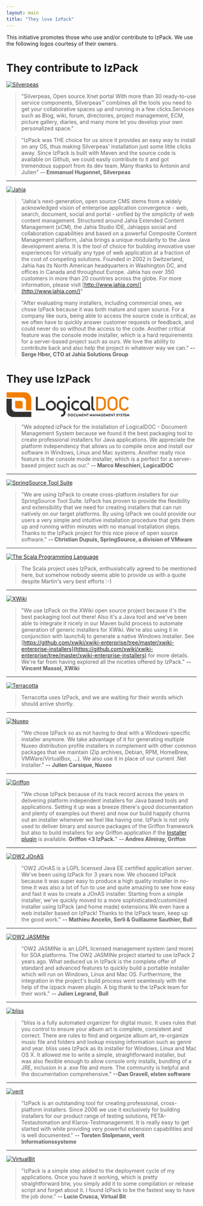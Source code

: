 ```yaml
---
layout: main
title: "They love IzPack"
---
```


<div class="well">
This initiative promotes those who use and/or contribute to IzPack. We use the following logos courtesy of their owners.
</div>

<div class="page-header">
  <h1>They contribute to IzPack</h1>
</div>

[![Silverpeas](/img-lovers/silverpeas.png)](http://www.silverpeas.com/)

> "Silverpeas, Open source Xnet portal 
> With more than 30 ready-to-use service components, Silverpeas™ combines all the tools you need to get your collaborative spaces up and running in a few clicks.Services such as Blog, wiki, forum, directories, project management, ECM, picture gallery, diaries, and many more let you develop your own personalized space."

> "IzPack was THE choice for us since it provides an easy way to install on any OS, thus making Silverpeas' installation just some little clicks away.
> Since IzPack is built with Maven and the source code is available on Github, we could easily contribute to it and got tremendous support from its dev team.
> Many thanks to Antonin and Julien" **-- Emmanuel Hugonnet, Silverpeas**

<hr/>

[![Jahia](/img-lovers/jahia.png)](http://www.jahia.com/)

> "Jahia's next-generation, open source CMS stems from a widely 
> acknowledged vision of enterprise application convergence - web, search, 
> document, social and portal - unified by the simplicity of web content 
> management. Structured around Jahia Extended Content Management (xCM), 
> the Jahia Studio IDE, Jahiapps social and collaboration capabilities and 
> based on a powerful Composite Content Management platform, Jahia brings 
> a unique modularity to the Java development arena. It is the tool of 
> choice for building innovative user experiences for virtually any type 
> of web application at a fraction of the cost of competing solutions. 
> Founded in 2002 in Switzerland, Jahia has its North American 
> headquarters in Washington DC, and offices in Canada and throughout 
> Europe. Jahia has over 350 customers in more than 20 countries across 
> the globe. For more information, please visit [http://www.jahia.com/](http://www.jahia.com/)"

> "After evaluating many installers, including commercial ones, we chose 
> IzPack because it was both mature and open source. For a company like 
> ours, being able to access the source code is critical, as we often have 
> to quickly answer customer requests or feedback, and could never do so 
> without the access to the code. Another critical feature was the console 
> mode installer, which is a hard requirements for a server-based project 
> such as ours. We love the ability to contribute back and also help the 
> project in whatever way we can." **-- Serge Hber, CTO at Jahia Solutions Group**

<div class="page-header">
  <h1>They use IzPack</h1>
</div>

[![LogicalDOC](/img-lovers/LogicalDocTransp326.png)](http://www.logicaldoc.com/)

> "We adopted izPack for the installation of LogicalDOC - Document Management System  because we found it the best packaging tool to create professional installers for Java applications. We appreciate the platform independency that allows us to compile once and install our software in Windows, Linux and Mac systems.
>Another really nice feature is the console mode installer, which is a perfect for a server-based project such as our." **-- Marco Meschieri, LogicalDOC**

<hr/>

[![SpringSource Tool Suite](/img-lovers/springsource.png)](http://www.springsource.com/developer/sts)

> "We are using IzPack to create cross-platform installers for our SpringSource Tool Suite. IzPack has proven to provide the flexibility and extensibility that we need for creating installers that can run natively on our target platforms. By using IzPack we could provide our users a very simple and intuitive installation procedure that gets them up and running within minutes with no manual installation steps. Thanks to the IzPack project for this nice piece of open source software." **-- Christian Dupuis, SpringSource, a division of VMware**

<hr/>

[![The Scala Programming Language](/img-lovers/scala.png)](http://www.scala-lang.org/)

> The Scala project uses IzPack, enthusiatically agreed to be mentioned here, but somehow nobody seems able to provide us with a quote despite Martin's very best efforts :-)

<hr/>

[![XWiki](/img-lovers/xwiki.png)](http://xwiki.org/)

> "We use IzPack on the XWiki open source project because it's the best packaging tool out there! Also it's a Java tool and we've been able to integrate it nicely in our Maven build process to automate generation of generic installers for XWiki. We're also using it in conjunction with launch4j to generate a native Windows installer. See [https://github.com/xwiki/xwiki-enterprise/tree/master/xwiki-enterprise-installers](https://github.com/xwiki/xwiki-enterprise/tree/master/xwiki-enterprise-installers) for more details. We're far from having explored all the niceties offered by IzPack." **-- Vincent Massol, XWiki**

<hr/>

[![Terracotta](/img-lovers/terracotta.jpg)](http://www.terracotta.org/)

> Terracotta uses IzPack, and we are waiting for their words which should arrive shortly.

<hr/>

[![Nuxeo](/img-lovers/nuxeo.png)](http://www.nuxeo.com/)

> "We chose IzPack so as not having to deal with a Windows-specific installer anymore. We take advantage of it for generating multiple Nuxeo distribution profile installers in complement with other common packages that we maintain (Zip archives, Debian, RPM, HomeBrew, VMWare/VirtualBox, ...). We also use it in place of our current .Net installer." **-- Julien Carsique, Nuxeo**

<hr/>

[![Griffon](http://dist.codehaus.org/griffon/media/griffon.png)](http://griffon.codehaus.org/)

> "We chose IzPack because of its track record across the years in delivering platform independent installers for Java based tools and applications. Setting it up was a breeze (there's good documentation and plenty of examples out there) and now our build happily churns out an installer whenever we feel like having one. IzPack is not only used to deliver binary and source packages of the Griffon framework but also to build installers for any Griffon application if the [Installer plugin](http://griffon.codehaus.org/installer+plugin) is available. **Griffon &lt;3 IzPack.**" **-- Andres Almiray, Griffon**

<hr/>

[![OW2 JOnAS](/img-lovers/jonas.jpg)](http://jonas.ow2.org/)

> "OW2 JOnAS is a LGPL licensed Java EE certified application server. We've been using IzPack for 3 years now. We choosed IzPack because it was super easy to produce a high quality installer in no-time.It was also a lot of fun to use and quite amazing to see how easy and fast it was to create a JOnAS installer. Starting from a simple installer, we've quickly moved to a more sophisticated/customized installer using IzPack (and home made) extensions.We even have a web installer based on IzPack! Thanks to the IzPack team, keep up the good work." **-- Mathieu Ancelin, Serli & Guillaume Sauthier, Bull**

<hr/>

[![OW2 JASMINe](/img-lovers/jasmine.png)](http://jasmine.ow2.org/)

> "OW2 JASMINe is an LGPL licensed management system (and more) for SOA platforms. The OW2 JASMINe project started to use IzPack 2 years ago. What seduced us in IzPack is the complete offer of standard and advanced features to quickly build a portable installer which will run on Windows, Linux and Mac OS. Furthermore, the integration in the project's build process went seamlessly with the help of the izpack maven plugin. A big thank to the IzPack team for their work." **-- Julien Legrand, Bull**

<hr/>

[![bliss](http://www.blisshq.com/images/logo.png)](http://www.blisshq.com/)

> "bliss is a fully automated organizer for digital music. It uses rules that you control to ensure your album art is complete, consistent and correct. There are rules to find and organize album art, re-organize music file and folders and lookup missing information such as genre and year.
bliss uses IzPack as its installer for Windows, Linux and Mac OS X. It allowed me to write a simple, straightforward installer, but was also flexible enough to allow console only installs, bundling of a JRE, inclusion in a .exe file and more. The community is helpful and the documentation comprehensive." **--Dan Gravell, elsten software**

<hr/>

[![verit](/img-lovers/verit.png)](http://www.verit.de/)

> "IzPack is an outstanding tool for creating professional, cross-platform installers. Since 2006 we use it exclusively for building installers for our product range of testing solutions, PETA-Testautomation and Klaros-Testmanagement. It is really easy to get started with while providing very powerful extension capabilities and is well documented." **-- Torsten Stolpmann, verit Informationssysteme**

<hr/>

[![VirtualBit](/img-lovers/virtualbit.png)](http://www.virtual-bit.com/)

> "IzPack is a simple step added to the deployment cycle of my applications. Once you have it working, which is pretty straightforward btw, you simply add it to some compilation or release script and forget about it.
> I found IzPack to be the fastest way to have the job done." **-- Lucio Crusca, Virtual Bit**




